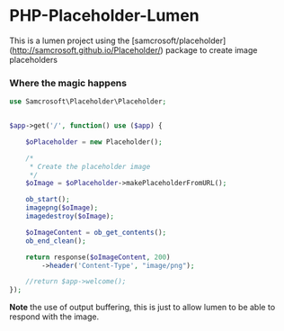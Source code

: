 # PHP-Placeholder-Lumen
This is a lumen project using the [samcrosoft/placeholder] (http://samcrosoft.github.io/Placeholder/) package to create image placeholders


### Where the magic happens
```php
use Samcrosoft\Placeholder\Placeholder;


$app->get('/', function() use ($app) {

    $oPlaceholder = new Placeholder();

    /*
     * Create the placeholder image
     */
    $oImage = $oPlaceholder->makePlaceholderFromURL();

    ob_start();
    imagepng($oImage);
    imagedestroy($oImage);

    $oImageContent = ob_get_contents();
    ob_end_clean();

    return response($oImageContent, 200)
        ->header('Content-Type', "image/png");

    //return $app->welcome();
});

```


**Note** the use of output buffering, this is just to allow lumen to be able to respond with the image.
